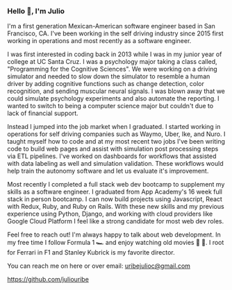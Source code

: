 ### Hello 👋, I'm Julio

I'm a first generation Mexican-American software engineer based in San Francisco, CA. I've been working in the self driving industry since 2015 first working in operations and most recently as a software engineer.

I was first interested in coding back in 2013 while I was in my junior year of college at UC Santa Cruz. I was a psychology major taking a class called, "Programming for the Cognitive Sciences". We were working on a driving simulator and needed to slow down the simulator to resemble a human driver by adding cognitive functions such as change detection, color recognition, and sending muscular neural signals. I was blown away that we could simulate psychology experiments and also automate the reporting. I wanted to switch to being a computer science major but couldn't due to lack of financial support.

Instead I jumped into the job market when I graduated. I started working in operations for self driving companies such as Waymo, Uber, Ike, and Nuro. I taught myself how to code and at my most recent two jobs I've been writing code to build web pages and assist with simulation post processing steps via ETL pipelines. I've worked on dashboards for workflows that assisted with data labeling as well and simulation validation. These workflows would help train the autonomy software and let us evaluate it's improvement.

Most recently I completed a full stack web dev bootcamp to supplement my skills as a software engineer. I graduated from App Academy's 16 week full stack in person bootcamp. I can now build projects using Javascript, React with Redux, Ruby, and Ruby on Rails. With these new skills and my previous experience using Python, Django, and working with cloud providers like Google Cloud Platform I feel like a strong candidate for most web dev roles.

Feel free to reach out! I'm always happy to talk about web development. In my free time I follow Formula 1 🏎 and enjoy watching old movies 🎥 🍿. I root for Ferrari in F1 and Stanley Kubrick is my favorite director.

You can reach me on here or over email:
uribejulioc@gmail.com

https://github.com/juliouribe

<!--
**juliouribe/juliouribe** is a ✨ _special_ ✨ repository because its `README.md` (this file) appears on your GitHub profile.

Here are some ideas to get you started:

- 🔭 I’m currently working on ...
- 🌱 I’m currently learning ...
- 👯 I’m looking to collaborate on ...
- 🤔 I’m looking for help with ...
- 💬 Ask me about ...
- 📫 How to reach me: ...
- 😄 Pronouns: ...
- ⚡ Fun fact: ...
-->
